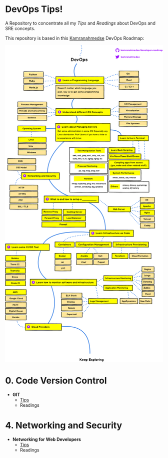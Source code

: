 # DevOps Tips!
A Repository to concentrate all my *Tips* and *Readings* about DevOps and SRE concepts.

This repository is based in this [Kamranahmedse](https://github.com/kamranahmedse) DevOps Roadmap:

<p align="center"><img src="images/devops.png" width="700px"></p>

# 0. Code Version Control

- **GIT**
  - [Tips](git.md)
  - Readings

#

# 4. Networking and Security

- **Networking for Web Developers**
  - [Tips](nfwd.md)
  - Readings
